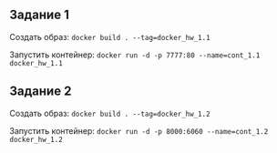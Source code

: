 ## Задание 1

Создать образ:
` docker build . --tag=docker_hw_1.1 `

Запустить контейнер:
` docker run -d -p 7777:80 --name=cont_1.1 docker_hw_1.1 `


## Задание 2

Создать образ:
` docker build . --tag=docker_hw_1.2 `

Запустить контейнер:
` docker run -d -p 8000:6060 --name=cont_1.2 docker_hw_1.2 `

